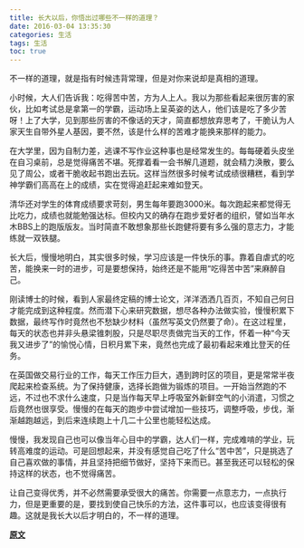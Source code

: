 ```yaml
---
title: 长大以后，你悟出过哪些不一样的道理？
date: 2016-03-04 13:35:30
categories: 生活
tags: 生活
toc: true
---
```


不一样的道理，就是指有时候违背常理，但是对你来说却是真相的道理。

小时候，大人们告诉我：吃得苦中苦，方为人上人。我以为那些看起来很厉害的家伙，比如考试总是拿第一的学霸，运动场上呈英姿的达人，他们该是吃了多少苦呀！上了大学，见到那些厉害的不像话的天才，简直都想放弃思考了，干脆认为人家天生自带外星人基因，要不然，该是什么样的苦难才能换来那样的能力。

在大学里，因为自制力差，逃课不写作业这种事也是经常发生的。每每硬着头皮坐在自习桌前，总是觉得痛苦不堪。死撑着看一会书解几道题，就会精力涣散，要么见了周公，或者干脆收起书跑出去玩。这样当然很多时候考试成绩很糟糕，看到学神学霸们高高在上的成绩，实在觉得追赶起来难如登天。

清华还对学生的体育成绩要求苛刻，男生每年要跑3000米。每次跑起来都觉得无比吃力，成绩也就能勉强达标。但校内又的确存在跑步爱好者的组织，譬如当年水木BBS上的跑版版友。当时简直不敢想象那些长跑健将要有多么强的意志力，才能练就一双铁腿。

长大后，慢慢地明白，其实很多时候，学习应该是一件快乐的事。靠着自虐式的吃苦，能换来一时的进步，可是要想保持，始终还是不能用“吃得苦中苦”来麻醉自己。

刚读博士的时候，看到人家最终定稿的博士论文，洋洋洒洒几百页，不知自己何日才能完成到这种程度。然而潜下心来研究数据，想尽各种办法做实验，慢慢积累下数据，最终写作时竟然也不愁缺少材料（虽然写英文仍然要了命）。在这过程里，每天的状态也并非头悬梁锥刺股，只是尽职尽责做完当天的工作，怀着一种“今天我又进步了”的愉悦心情，日积月累下来，竟然也完成了最初看起来难比登天的任务。

在英国做交易行业的工作，每天工作压力巨大，遇到跨时区的项目，更是常常半夜爬起来检查系统。为了保持健康，选择长跑做为锻炼的项目。一开始当然跑的不远，不过也不求什么速度，只是当作每天早上呼吸室外新鲜空气的小消遣，习惯之后竟然也很享受。慢慢的在每天的跑步中尝试增加一些技巧，调整呼吸，步伐，渐渐越跑越远，到后来连续跑上十几二十公里也能轻松达成。

慢慢，我发现自己也可以像当年心目中的学霸，达人们一样，完成难啃的学业，玩转高难度的运动。可是回想起来，并没有感觉自己吃了什么“苦中苦”，只是挑选了自己喜欢做的事情，并且坚持把细节做好，坚持下来而已。甚至我还可以轻松的保持这样的状态，也不觉得痛苦。

让自己变得优秀，并不必然需要承受很大的痛苦。你需要一点意志力，一点执行力，但是更重要的是，要找到使自己快乐的方法，这件事可以，也应该变得很有趣。这就是我长大以后才明白的，不一样的道理。

__[原文](https://www.zhihu.com/question/29064753/answer/89150088?group_id=689005628286328832)__
